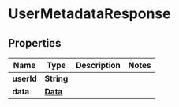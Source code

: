 
# UserMetadataResponse

## Properties
Name | Type | Description | Notes
------------ | ------------- | ------------- | -------------
**userId** | **String** |  | 
**data** | [**Data**](Data.md) |  | 



